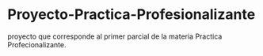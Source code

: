 # Proyecto-Practica-Profesionalizante
proyecto que corresponde al primer parcial de la materia Practica Profecionalizante.
